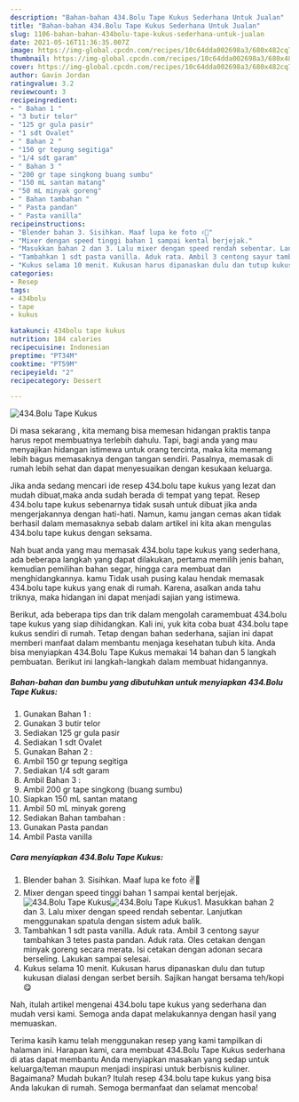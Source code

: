 ```yaml
---
description: "Bahan-bahan 434.Bolu Tape Kukus Sederhana Untuk Jualan"
title: "Bahan-bahan 434.Bolu Tape Kukus Sederhana Untuk Jualan"
slug: 1106-bahan-bahan-434bolu-tape-kukus-sederhana-untuk-jualan
date: 2021-05-16T11:36:35.007Z
image: https://img-global.cpcdn.com/recipes/10c64dda002698a3/680x482cq70/434bolu-tape-kukus-foto-resep-utama.jpg
thumbnail: https://img-global.cpcdn.com/recipes/10c64dda002698a3/680x482cq70/434bolu-tape-kukus-foto-resep-utama.jpg
cover: https://img-global.cpcdn.com/recipes/10c64dda002698a3/680x482cq70/434bolu-tape-kukus-foto-resep-utama.jpg
author: Gavin Jordan
ratingvalue: 3.2
reviewcount: 3
recipeingredient:
- " Bahan 1 "
- "3 butir telor"
- "125 gr gula pasir"
- "1 sdt Ovalet"
- " Bahan 2 "
- "150 gr tepung segitiga"
- "1/4 sdt garam"
- " Bahan 3 "
- "200 gr tape singkong buang sumbu"
- "150 mL santan matang"
- "50 mL minyak goreng"
- " Bahan tambahan "
- " Pasta pandan"
- " Pasta vanilla"
recipeinstructions:
- "Blender bahan 3. Sisihkan. Maaf lupa ke foto ✌️🤭"
- "Mixer dengan speed tinggi bahan 1 sampai kental berjejak."
- "Masukkan bahan 2 dan 3. Lalu mixer dengan speed rendah sebentar. Lanjutkan menggunakan spatula dengan sistem aduk balik."
- "Tambahkan 1 sdt pasta vanilla. Aduk rata. Ambil 3 centong sayur tambahkan 3 tetes pasta pandan. Aduk rata. Oles cetakan dengan minyak goreng secara merata. Isi cetakan dengan adonan secara berseling. Lakukan sampai selesai."
- "Kukus selama 10 menit. Kukusan harus dipanaskan dulu dan tutup kukusan dialasi dengan serbet bersih. Sajikan hangat bersama teh/kopi 😋"
categories:
- Resep
tags:
- 434bolu
- tape
- kukus

katakunci: 434bolu tape kukus 
nutrition: 184 calories
recipecuisine: Indonesian
preptime: "PT34M"
cooktime: "PT59M"
recipeyield: "2"
recipecategory: Dessert

---
```



![434.Bolu Tape Kukus](https://img-global.cpcdn.com/recipes/10c64dda002698a3/680x482cq70/434bolu-tape-kukus-foto-resep-utama.jpg)

Di masa  sekarang , kita memang bisa memesan hidangan praktis tanpa harus repot membuatnya terlebih dahulu. Tapi, bagi anda yang mau menyajikan hidangan istimewa untuk orang tercinta, maka kita memang lebih bagus memasaknya dengan tangan sendiri. Pasalnya, memasak di rumah lebih sehat dan dapat menyesuaikan dengan kesukaan keluarga.

Jika anda sedang mencari ide resep 434.bolu tape kukus yang lezat dan mudah dibuat,maka anda sudah berada di tempat yang tepat. Resep 434.bolu tape kukus  sebenarnya tidak susah untuk dibuat jika anda mengerjakannya dengan hati-hati. Namun, kamu jangan cemas akan tidak berhasil dalam memasaknya 
sebab dalam artikel ini kita akan mengulas 434.bolu tape kukus dengan seksama.  



Nah buat anda yang mau memasak 434.bolu tape kukus yang sederhana, ada beberapa langkah yang dapat dilakukan, pertama memilih jenis bahan, kemudian pemilihan bahan segar, hingga cara membuat dan menghidangkannya. kamu Tidak usah pusing kalau hendak memasak 434.bolu tape kukus yang enak di rumah. Karena, asalkan anda  tahu triknya, maka hidangan ini dapat menjadi sajian yang istimewa.

Berikut, ada beberapa tips dan trik dalam mengolah caramembuat 434.bolu tape kukus yang siap dihidangkan. Kali ini, yuk kita coba buat 434.bolu tape kukus sendiri di rumah. Tetap dengan bahan sederhana, sajian ini dapat memberi manfaat dalam membantu menjaga kesehatan tubuh kita. Anda bisa menyiapkan 434.Bolu Tape Kukus memakai 14 bahan dan 5 langkah pembuatan. Berikut ini langkah-langkah dalam membuat hidangannya.

<!--inarticleads1-->

##### Bahan-bahan dan bumbu yang dibutuhkan untuk menyiapkan 434.Bolu Tape Kukus:

1. Gunakan  Bahan 1 :
1. Gunakan 3 butir telor
1. Sediakan 125 gr gula pasir
1. Sediakan 1 sdt Ovalet
1. Gunakan  Bahan 2 :
1. Ambil 150 gr tepung segitiga
1. Sediakan 1/4 sdt garam
1. Ambil  Bahan 3 :
1. Ambil 200 gr tape singkong (buang sumbu)
1. Siapkan 150 mL santan matang
1. Ambil 50 mL minyak goreng
1. Sediakan  Bahan tambahan :
1. Gunakan  Pasta pandan
1. Ambil  Pasta vanilla




<!--inarticleads2-->

##### Cara menyiapkan 434.Bolu Tape Kukus:

1. Blender bahan 3. Sisihkan. Maaf lupa ke foto ✌️🤭
1. Mixer dengan speed tinggi bahan 1 sampai kental berjejak.
<img src="https://img-global.cpcdn.com/steps/fc3aade4bdc66b0f/160x128cq70/434bolu-tape-kukus-langkah-memasak-2-foto.jpg" alt="434.Bolu Tape Kukus"><img src="https://img-global.cpcdn.com/steps/16b1238acd5f6766/160x128cq70/434bolu-tape-kukus-langkah-memasak-2-foto.jpg" alt="434.Bolu Tape Kukus">1. Masukkan bahan 2 dan 3. Lalu mixer dengan speed rendah sebentar. Lanjutkan menggunakan spatula dengan sistem aduk balik.
1. Tambahkan 1 sdt pasta vanilla. Aduk rata. Ambil 3 centong sayur tambahkan 3 tetes pasta pandan. Aduk rata. Oles cetakan dengan minyak goreng secara merata. Isi cetakan dengan adonan secara berseling. Lakukan sampai selesai.
1. Kukus selama 10 menit. Kukusan harus dipanaskan dulu dan tutup kukusan dialasi dengan serbet bersih. Sajikan hangat bersama teh/kopi 😋




Nah, itulah artikel mengenai  434.bolu tape kukus  yang sederhana dan mudah versi kami. Semoga anda dapat melakukannya dengan hasil yang memuaskan. 

Terima kasih kamu telah menggunakan resep yang kami tampilkan di halaman ini. Harapan kami, cara membuat  434.Bolu Tape Kukus sederhana di atas dapat membantu Anda menyiapkan masakan yang sedap untuk keluarga/teman maupun menjadi inspirasi untuk berbisnis kuliner. Bagaimana? Mudah bukan? Itulah resep 434.bolu tape kukus yang bisa Anda lakukan di rumah. Semoga bermanfaat dan selamat mencoba!

